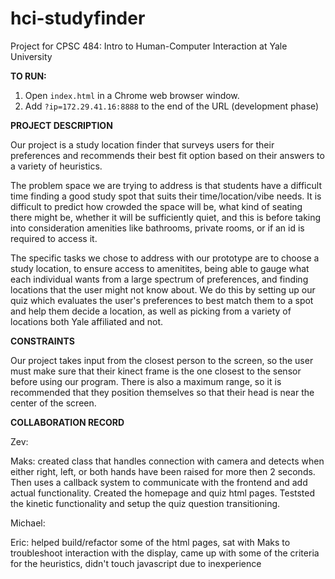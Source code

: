 # hci-studyfinder
Project for CPSC 484: Intro to Human-Computer Interaction at Yale University

**TO RUN:**

1) Open `index.html` in a Chrome web browser window.
2) Add `?ip=172.29.41.16:8888` to the end of the URL (development phase)

**PROJECT DESCRIPTION**

Our project is a study location finder that surveys users for their preferences and recommends their best fit option based on their answers to a variety of heuristics.

The problem space we are trying to address is that students have a difficult time finding a good study spot that suits their time/location/vibe needs. It is difficult to predict how crowded the space will be, what kind of seating there might be, whether it will be sufficiently quiet, and this is before taking into consideration amenities like bathrooms, private rooms, or if an id is required to access it.

The specific tasks we chose to address with our prototype are to choose a study location, to ensure access to amenitites, being able to gauge what each individual wants from a large spectrum of preferences, and finding locations that the user might not know about. We do this by setting up our quiz which evaluates the user's preferences to best match them to a spot and help them decide a location, as well as picking from a variety of locations both Yale affiliated and not. 

**CONSTRAINTS**

Our project takes input from the closest person to the screen, so the user must make sure that their kinect frame is the one closest to the sensor before using our program. There is also a maximum range, so it is recommended that they position themselves so that their head is near the center of the screen.

**COLLABORATION RECORD**

Zev:




Maks: created class that handles connection with camera and detects when either right, left, or both hands have been raised for more then 2 seconds. Then uses a callback system to communicate with the frontend and add actual functionality. Created the homepage and quiz html pages. Teststed the kinetic functionality and setup the quiz question transitioning.




Michael:




Eric: helped build/refactor some of the html pages, sat with Maks to troubleshoot interaction with the display, came up with some of the criteria for the heuristics, didn't touch javascript due to inexperience 